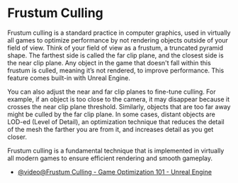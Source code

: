 # Frustum Culling

Frustum culling is a standard practice in computer graphics, used in virtually all games to optimize performance by not rendering objects outside of your field of view. Think of your field of view as a frustum, a truncated pyramid shape. The farthest side is called the far clip plane, and the closest side is the near clip plane. Any object in the game that doesn't fall within this frustum is culled, meaning it’s not rendered, to improve performance. This feature comes built-in with Unreal Engine.

You can also adjust the near and far clip planes to fine-tune culling. For example, if an object is too close to the camera, it may disappear because it crosses the near clip plane threshold. Similarly, objects that are too far away might be culled by the far clip plane. In some cases, distant objects are LOD-ed (Level of Detail), an optimization technique that reduces the detail of the mesh the farther you are from it, and increases detail as you get closer.

Frustum culling is a fundamental technique that is implemented in virtually all modern games to ensure efficient rendering and smooth gameplay.

- [@video@Frustum Culling - Game Optimization 101 - Unreal Engine](https://www.youtube.com/watch?v=Ql56s1erTMI)

